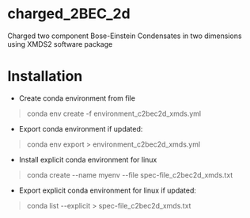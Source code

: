# charged_2BEC_2d
Charged two component Bose-Einstein Condensates in two dimensions using XMDS2  software package

# Installation 

- Create conda environment from file 

> conda env create -f environment_c2bec2d_xmds.yml

- Export conda environment if updated:

> conda env export > environment_c2bec2d_xmds.yml

- Install explicit conda environment for linux

> conda create --name myenv --file spec-file_c2bec2d_xmds.txt

- Export explicit conda environment for linux if updated:

> conda list --explicit > spec-file_c2bec2d_xmds.txt
